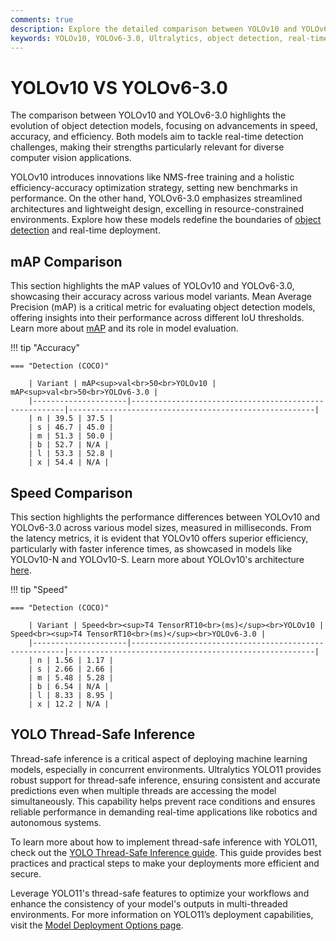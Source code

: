 ```yaml
---
comments: true
description: Explore the detailed comparison between YOLOv10 and YOLOv6-3.0, two leading-edge models in real-time AI and object detection. Discover how these models perform in terms of speed, accuracy, and efficiency, and learn which is better suited for your computer vision and edge AI applications.
keywords: YOLOv10, YOLOv6-3.0, Ultralytics, object detection, real-time AI, edge AI, computer vision, model comparison
---
```


# YOLOv10 VS YOLOv6-3.0

The comparison between YOLOv10 and YOLOv6-3.0 highlights the evolution of object detection models, focusing on advancements in speed, accuracy, and efficiency. Both models aim to tackle real-time detection challenges, making their strengths particularly relevant for diverse computer vision applications.

YOLOv10 introduces innovations like NMS-free training and a holistic efficiency-accuracy optimization strategy, setting new benchmarks in performance. On the other hand, YOLOv6-3.0 emphasizes streamlined architectures and lightweight design, excelling in resource-constrained environments. Explore how these models redefine the boundaries of [object detection](https://www.ultralytics.com/glossary/object-detection) and real-time deployment.


## mAP Comparison

This section highlights the mAP values of YOLOv10 and YOLOv6-3.0, showcasing their accuracy across various model variants. Mean Average Precision (mAP) is a critical metric for evaluating object detection models, offering insights into their performance across different IoU thresholds. Learn more about [mAP](https://www.ultralytics.com/glossary/mean-average-precision-map) and its role in model evaluation.


!!! tip "Accuracy"

	=== "Detection (COCO)"

		| Variant | mAP<sup>val<br>50<br>YOLOv10 | mAP<sup>val<br>50<br>YOLOv6-3.0 |
		|---------------------|-------------------------------------------------------|-------------------------------------------------------|
		| n | 39.5 | 37.5 |
		| s | 46.7 | 45.0 |
		| m | 51.3 | 50.0 |
		| b | 52.7 | N/A |
		| l | 53.3 | 52.8 |
		| x | 54.4 | N/A |
		

## Speed Comparison

This section highlights the performance differences between YOLOv10 and YOLOv6-3.0 across various model sizes, measured in milliseconds. From the latency metrics, it is evident that YOLOv10 offers superior efficiency, particularly with faster inference times, as showcased in models like YOLOv10-N and YOLOv10-S. Learn more about YOLOv10's architecture [here](https://docs.ultralytics.com/models/yolov10/).


!!! tip "Speed"

	=== "Detection (COCO)"

		| Variant | Speed<br><sup>T4 TensorRT10<br>(ms)</sup><br>YOLOv10 | Speed<br><sup>T4 TensorRT10<br>(ms)</sup><br>YOLOv6-3.0 |
		|---------------------|-------------------------------------------------------|-------------------------------------------------------|
		| n | 1.56 | 1.17 |
		| s | 2.66 | 2.66 |
		| m | 5.48 | 5.28 |
		| b | 6.54 | N/A |
		| l | 8.33 | 8.95 |
		| x | 12.2 | N/A |

## YOLO Thread-Safe Inference

Thread-safe inference is a critical aspect of deploying machine learning models, especially in concurrent environments. Ultralytics YOLO11 provides robust support for thread-safe inference, ensuring consistent and accurate predictions even when multiple threads are accessing the model simultaneously. This capability helps prevent race conditions and ensures reliable performance in demanding real-time applications like robotics and autonomous systems.

To learn more about how to implement thread-safe inference with YOLO11, check out the [YOLO Thread-Safe Inference guide](https://docs.ultralytics.com/guides/yolo-thread-safe-inference/). This guide provides best practices and practical steps to make your deployments more efficient and secure.

Leverage YOLO11's thread-safe features to optimize your workflows and enhance the consistency of your model's outputs in multi-threaded environments. For more information on YOLO11’s deployment capabilities, visit the [Model Deployment Options page](https://docs.ultralytics.com/guides/model-deployment-options/).
